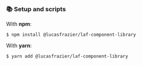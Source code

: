 ### 📚 Setup and scripts

With **npm**:

```
$ npm install @lucasfrazier/laf-component-library
```

With **yarn**:

```
$ yarn add @lucasfrazier/laf-component-library
```
